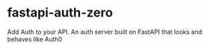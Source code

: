 # fastapi-auth-zero
Add Auth to your API. An auth server built on FastAPI that looks and behaves like Auth0
